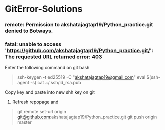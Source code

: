 # GitError-Solutions
### remote: Permission to akshatajagtap19/Python_practice.git denied to Botways.
### fatal: unable to access 'https://github.com/akshatajagtap19/Python_practice.git/': The requested URL returned error: 403
Enter the following command on git bash
>ssh-keygen -t ed25519 -C "akshatajagtap19@gmail.com"
>eval $(ssh-agent -s)
>cat ~/.ssh/id_rsa.pub  

Copy key and paste into new shh key on git
1. Refresh repopage and 
 > git remote set-url origin git@github.com:akshatajagtap19/Python_practice.git
> git push origin master
